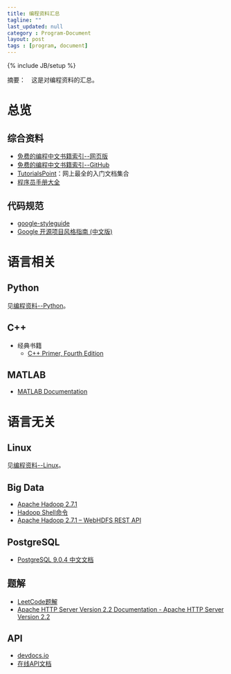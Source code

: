 ```yaml
---
title: 编程资料汇总
tagline: ""
last_updated: null
category : Program-Document
layout: post
tags : [program, document]
---
```


{% include JB/setup %}

摘要：　这是对编程资料的汇总。

<!-- more -->


# 总览

## 综合资料
+ [免费的编程中文书籍索引--网页版](http://siberiawolf.com/free_programming/index.html)
+ [免费的编程中文书籍索引--GitHub](https://github.com/justjavac/free-programming-books-zh_CN)
+ [TutorialsPoint](http://www.tutorialspoint.com/index.htm)：网上最全的入门文档集合
+ [程序员手册大全](http://manual.51yip.com/)

## 代码规范
+ [google-styleguide](https://github.com/google/styleguide)
+ [Google 开源项目风格指南 (中文版)](http://zh-google-styleguide.readthedocs.org/en/latest/)


# 语言相关

## Python

见[编程资料--Python](http://asin929.github.io/2016/04/09/%E7%BC%96%E7%A8%8B%E8%B5%84%E6%96%99-Python)。

## C++
+ 经典书籍
    + [C++ Primer, Fourth Edition](http://manual.51yip.com/c++/)

## MATLAB
+ [MATLAB Documentation](http://www.mathworks.com/help/)


# 语言无关

## Linux
见[编程资料--Linux](http://asin929.github.io/2016/04/09/%E7%BC%96%E7%A8%8B%E8%B5%84%E6%96%99-Linux)。

## Big Data
+ [Apache Hadoop 2.7.1](http://hadoop.apache.org/docs/current/hadoop-project-dist/hadoop-common/FileSystemShell.html#rmdir)
+ [Hadoop Shell命令](http://hadoop.apache.org/docs/current/hadoop-project-dist/hadoop-common/FileSystemShell.html#rmdir)
+ [Apache Hadoop 2.7.1 – WebHDFS REST API](http://hadoop.apache.org/docs/current/hadoop-project-dist/hadoop-hdfs/WebHDFS.html)

## PostgreSQL
+ [PostgreSQL 9.0.4 中文文档](http://manual.51yip.com/postgresql/)

## 题解
+ [LeetCode题解](https://www.gitbook.com/book/siddontang/leetcode-solution/details)
+ [Apache HTTP Server Version 2.2 Documentation - Apache HTTP Server Version 2.2](http://httpd.apache.org/docs/2.2/)

## API
+ [devdocs.io](http://devdocs.io/)
+ [在线API文档](http://tool.oschina.net/apidocs)
